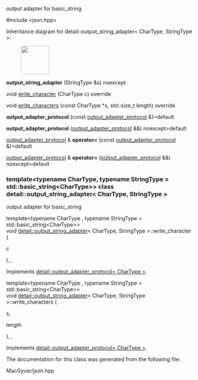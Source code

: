 <div id="classdetail_1_1output__string__adapter">

</div>

<span id="classdetail_1_1output__string__adapter"
label="classdetail_1_1output__string__adapter"></span>

output adapter for basic_string

\#include $<$json.hpp$>$

Inheritance diagram for detail::output_string_adapter$<$ CharType,
StringType $>$:

<figure>
<div class="center">
<img src="classdetail_1_1output__string__adapter" style="height:2cm" />
</div>
</figure>

<div class="DoxyCompactItemize">

<span id="classdetail_1_1output__string__adapter_a1de17d313223c70c8d30186a6e3eb07e"
label="classdetail_1_1output__string__adapter_a1de17d313223c70c8d30186a6e3eb07e"></span>
**output_string_adapter** (StringType &s) noexcept

void
[write_character](#classdetail_1_1output__string__adapter_a15ef2742beddbc80d2468755ecf0a21e)
(CharType c) override

void
[write_characters](#classdetail_1_1output__string__adapter_aae38554067dbef5006db25256a702416)
(const CharType $\ast$s, std::size_t length) override

</div>

<div class="DoxyCompactItemize">

**output_adapter_protocol** (const
[output_adapter_protocol](#structdetail_1_1output__adapter__protocol)
&)=default

**output_adapter_protocol**
([output_adapter_protocol](#structdetail_1_1output__adapter__protocol)
&&) noexcept=default

[output_adapter_protocol](#structdetail_1_1output__adapter__protocol) &
**operator=** (const
[output_adapter_protocol](#structdetail_1_1output__adapter__protocol)
&)=default

[output_adapter_protocol](#structdetail_1_1output__adapter__protocol) &
**operator=**
([output_adapter_protocol](#structdetail_1_1output__adapter__protocol)
&&) noexcept=default

</div>

### template$<$typename CharType, typename StringType = std::basic_string$<$CharType$>$$>$ class detail::output_string_adapter$<$ CharType, StringType $>$

output adapter for basic_string

<span id="classdetail_1_1output__string__adapter_a15ef2742beddbc80d2468755ecf0a21e"
label="classdetail_1_1output__string__adapter_a15ef2742beddbc80d2468755ecf0a21e"></span>

template$<$typename CharType , typename StringType =
std::basic_string$<$CharType$>$$>$  
void
[detail::output_string_adapter](#classdetail_1_1output__string__adapter)$<$
CharType, StringType $>$::write_character (

<div class="DoxyParamCaption">

c

</div>

), ,

Implements
[detail::output_adapter_protocol$<$ CharType $>$](#structdetail_1_1output__adapter__protocol).

<span id="classdetail_1_1output__string__adapter_aae38554067dbef5006db25256a702416"
label="classdetail_1_1output__string__adapter_aae38554067dbef5006db25256a702416"></span>

template$<$typename CharType , typename StringType =
std::basic_string$<$CharType$>$$>$  
void
[detail::output_string_adapter](#classdetail_1_1output__string__adapter)$<$
CharType, StringType $>$::write_characters (

<div class="DoxyParamCaption">

s,

length

</div>

), ,

Implements
[detail::output_adapter_protocol$<$ CharType $>$](#structdetail_1_1output__adapter__protocol).

The documentation for this class was generated from the following file:

<div class="DoxyCompactItemize">

MacGyver/json.hpp

</div>
